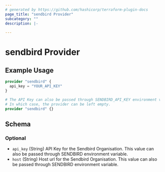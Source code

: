 ```yaml
---
# generated by https://github.com/hashicorp/terraform-plugin-docs
page_title: "sendbird Provider"
subcategory: ""
description: |-
  
---
```


# sendbird Provider



## Example Usage

```terraform
provider "sendbird" {
  api_key = "YOUR_API_KEY"
}

# The API Key can also be passed through SENDBIRD_API_KEY environment variable.
# In which case, the provider can be left empty.
provider "sendbird" {}
```

<!-- schema generated by tfplugindocs -->
## Schema

### Optional

- `api_key` (String) API Key for the Sendbird Organisation. This value can also be passed through SENDBIRD environment variable.
- `host` (String) Host url for the Sendbird Organisation. This value can also be passed through SENDBIRD environment variable.
